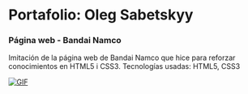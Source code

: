 # Portafolio: Oleg Sabetskyy
### Página web - Bandai Namco
Imitación de la página web de Bandai Namco que hice para reforzar conocimientos en HTML5 i CSS3.
Tecnologías usadas: HTML5, CSS3

[![GIF](https://imgur.com/cBC0VEb)](https://youtu.be/TeCdlfU-mBU)
